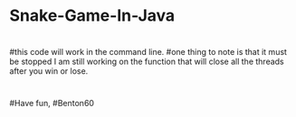 # Snake-Game-In-Java
#
#this code will work in the command line.
#one thing to note is that it must be stopped I am still working on the function that will close all the threads after you win or lose.
#
#Have fun,
#Benton60
#
